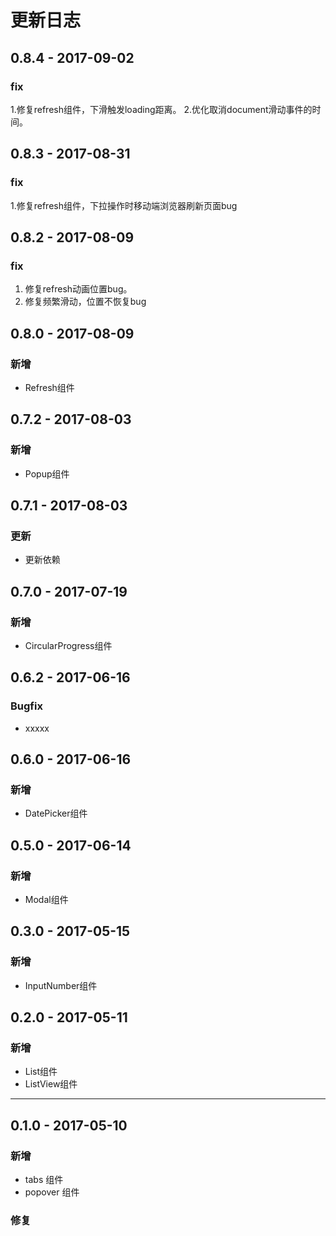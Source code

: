 # 更新日志
## 0.8.4    - 2017-09-02

### fix
1.修复refresh组件，下滑触发loading距离。
2.优化取消document滑动事件的时间。

## 0.8.3    - 2017-08-31

### fix
1.修复refresh组件，下拉操作时移动端浏览器刷新页面bug

## 0.8.2    - 2017-08-09

### fix
1. 修复refresh动画位置bug。
2. 修复频繁滑动，位置不恢复bug

## 0.8.0    - 2017-08-09

### 新增
* Refresh组件

## 0.7.2    - 2017-08-03

### 新增
* Popup组件

## 0.7.1    - 2017-08-03

### 更新
* 更新依赖

## 0.7.0    - 2017-07-19

### 新增
* CircularProgress组件

## 0.6.2    - 2017-06-16

### Bugfix
* xxxxx

## 0.6.0    - 2017-06-16

### 新增
* DatePicker组件

## 0.5.0    - 2017-06-14

### 新增
* Modal组件

## 0.3.0    - 2017-05-15

### 新增
* InputNumber组件

## 0.2.0    - 2017-05-11

### 新增
* List组件
* ListView组件

---

## 0.1.0    - 2017-05-10

### 新增
* tabs 组件
* popover 组件

### 修复
